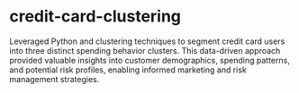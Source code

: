 # credit-card-clustering
Leveraged Python and clustering techniques to segment credit card users into three distinct spending behavior clusters. This data-driven approach provided valuable insights into customer demographics, spending patterns, and potential risk profiles, enabling informed marketing and risk management strategies. 
